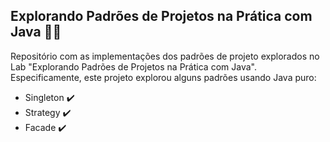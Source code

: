 
## Explorando Padrões de Projetos na Prática com Java 👨‍💻

Repositório com as implementações dos padrões de projeto explorados no Lab "Explorando Padrões de Projetos na Prática com Java". Especificamente, este projeto explorou alguns padrões usando Java puro:

- Singleton ✔️
- Strategy ✔️
- Facade ✔️

